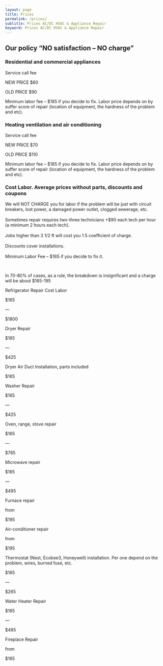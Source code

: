 ```yaml
---
layout: page
title: Prices
permalink: /prices/
sublitle: Prices AC/DC HVAC & Appliance Repair
keyword: Prices AC/DC HVAC & Appliance Repair
---
```


<!-- CONTENT -->
<section>
    <div class="fixed-width-container">
        <div class="col-8">
            <h2 class="section-headline">Our policy “NO satisfaction – NO charge”</h2>
            <h3 class="section-subheadline">Residential and commercial appliances</h3>
            <div class="prices--fee--container">
                <div class="prices--fee--new-price">
                    <p class="prices--fee--text">Service call fee</p>
                    <p class="prices--fee--text">NEW PRICE $60</p>
                </div>
                <p class="prices--fee--old-price">OLD PRICE $90</p>
            </div>
            <p class="big">
                Minimum labor fee – $185 if you decide to fix. Labor price depends on by suffer score of repair (location of equipment, the hardness of the problem and etc).
            </p>
            <h3 class="section-subheadline" >Heating ventilation and air conditioning</h3>
            <div class="prices--fee--container">
                <div class="prices--fee--new-price">
                    <p class="prices--fee--text">Service call fee</p>
                    <p class="prices--fee--text">NEW PRICE $70</p>
                </div>
                <p class="prices--fee--old-price">OLD PRICE $110</p>
            </div>
            <p class="big">
                Minimum labor fee – $185 if you decide to fix. Labor price depends on by suffer score of repair (location of equipment, the hardness of the problem and etc).
            </p>
            <h3 class="section-subheadline">Cost Labor. Average prices without parts, discounts and coupons</h3>
            <p class="big">
                We will NOT CHARGE  you for labor if the problem will be just with circuit breakers, lost power, a damaged power outlet, clogged sewerage, etc. 
                <br><br> Sometimes repair requires two-three technicians +$90 each tech per hour (a minimum 2 hours each tech).
                <br><br> Jobs higher than 3 1/2 ft will cost you 1.5 coefficient of charge.
                <br><br> Discounts cover installations.
                <br><br> Minimum Labor Fee – $165 if you decide to fix it.
            </p>
            <br>
            <p class="pullquote">In 70-80% of cases, as a rule, the breakdown is insignificant and a charge will be about $165-195</p>
            <div class="page--table--container">
                <div class="page--table--row">
                    <div class="page--table-cell"><p>Refrigerator Repair Cost Labor</p></div>
                    <div class="page--table-cell--price">
                        <p class="page--table-cell--price-num">$165</p>
                        <p class="page--table-cell--price-separator">—</p>
                        <p class="page--table-cell--price-num">$1800</p>
                    </div>
                </div>
                <div class="page--table--row">
                    <div class="page--table-cell"><p>Dryer Repair</p></div>
                    <div class="page--table-cell--price">
                        <p class="page--table-cell--price-num">$165</p>
                        <p class="page--table-cell--price-separator">—</p>
                        <p class="page--table-cell--price-num">$425</p>
                    </div>
                </div>
                <div class="page--table--row">
                    <div class="page--table-cell"><p>Dryer Air Duct Installation, parts included</p></div>
                    <div class="page--table-cell--price">
                        <p class="page--table-cell--price-num">$165</p>
                        <p class="page--table-cell--price-separator"></p>
                        <p class="page--table-cell--price-num"></p>
                    </div>
                </div>
                <div class="page--table--row">
                    <div class="page--table-cell"><p>Washer Repair</p></div>
                    <div class="page--table-cell--price">
                        <p class="page--table-cell--price-num">$165</p>
                        <p class="page--table-cell--price-separator">—</p>
                        <p class="page--table-cell--price-num">$425</p>
                    </div>
                </div>
                <div class="page--table--row">
                    <div class="page--table-cell"><p>Oven, range, stove repair</p></div>
                    <div class="page--table-cell--price">
                        <p class="page--table-cell--price-num">$165</p>
                        <p class="page--table-cell--price-separator">—</p>
                        <p class="page--table-cell--price-num">$785</p>
                    </div>
                </div>
                <div class="page--table--row">
                    <div class="page--table-cell"><p>Microwave repair</p></div>
                    <div class="page--table-cell--price">
                        <p class="page--table-cell--price-num">$165</p>
                        <p class="page--table-cell--price-separator">—</p>
                        <p class="page--table-cell--price-num">$495</p>
                    </div>
                </div>
                <div class="page--table--row">
                    <div class="page--table-cell"><p>Furnace repair</p></div>
                    <div class="page--table-cell--price">
                        <p class="page--table-cell--price-explanation">from</p>
                        <p class="page--table-cell--price-num">$195</p>
                        <p class="page--table-cell--price-separator"></p>
                        <p class="page--table-cell--price-num"></p>
                    </div>
                </div>
                <div class="page--table--row">
                    <div class="page--table-cell"><p>Air-conditioner repair</p></div>
                    <div class="page--table-cell--price">
                        <p class="page--table-cell--price-explanation">from</p>
                        <p class="page--table-cell--price-num">$195</p>
                        <p class="page--table-cell--price-separator"></p>
                        <p class="page--table-cell--price-num"></p>
                    </div>
                </div>
                <div class="page--table--row">
                    <div class="page--table-cell"><p>Thermostat (Nest, Ecobee3, Honeywell) installation. Per one depend on the problem, wires, burned fuse, etc.</p></div>
                    <div class="page--table-cell--price">
                        <p class="page--table-cell--price-num">$165</p>
                        <p class="page--table-cell--price-separator">—</p>
                        <p class="page--table-cell--price-num">$265</p>
                    </div>
                </div>
                <div class="page--table--row">
                    <div class="page--table-cell"><p>Water Heater Repair</p></div>
                    <div class="page--table-cell--price">
                        <p class="page--table-cell--price-num">$165</p>
                        <p class="page--table-cell--price-separator">—</p>
                        <p class="page--table-cell--price-num">$495</p>
                    </div>
                </div>
                <div class="page--table--row">
                    <div class="page--table-cell"><p>Fireplace Repair</p></div>
                    <div class="page--table-cell--price">
                        <p class="page--table-cell--price-explanation">from</p>
                        <p class="page--table-cell--price-num">$165</p>
                        <p class="page--table-cell--price-separator"></p>
                        <p class="page--table-cell--price-num"></p>
                    </div>
                </div>
            </div>
        </div>
    </div>
</section>